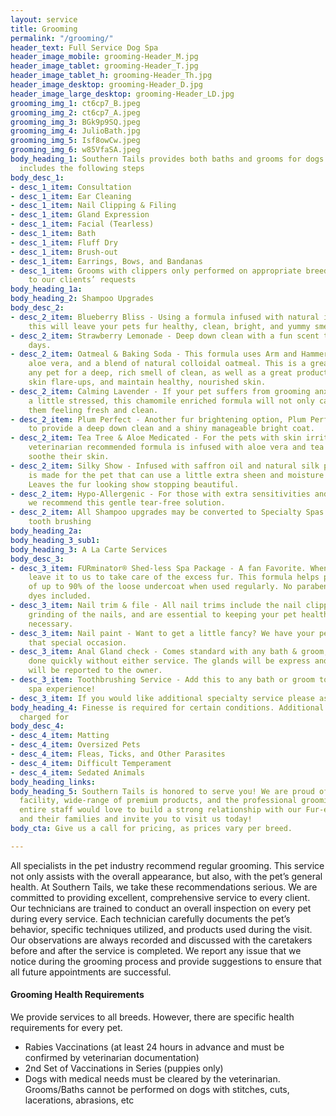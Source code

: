 ```yaml
---
layout: service
title: Grooming
permalink: "/grooming/"
header_text: Full Service Dog Spa
header_image_mobile: grooming-Header_M.jpg
header_image_tablet: grooming-Header_T.jpg
header_image_tablet_h: grooming-Header_Th.jpg
header_image_desktop: grooming-Header_D.jpg
header_image_large_desktop: grooming-Header_LD.jpg
grooming_img_1: ct6cp7_B.jpeg
grooming_img_2: ct6cp7_A.jpeg
grooming_img_3: BGk9p9SQ.jpeg
grooming_img_4: JulioBath.jpg
grooming_img_5: Isf8owCw.jpeg
grooming_img_6: w85VfaSA.jpeg
body_heading_1: Southern Tails provides both baths and grooms for dogs. Every service
  includes the following steps
body_desc_1:
- desc_1_item: Consultation
- desc_1_item: Ear Cleaning
- desc_1_item: Nail Clipping & Filing
- desc_1_item: Gland Expression
- desc_1_item: Facial (Tearless)
- desc_1_item: Bath
- desc_1_item: Fluff Dry
- desc_1_item: Brush-out
- desc_1_item: Earrings, Bows, and Bandanas
- desc_1_item: Grooms with clippers only performed on appropriate breeds and are tailored
    to our clients’ requests
body_heading_1a: 
body_heading_2: Shampoo Upgrades
body_desc_2:
- desc_2_item: Blueberry Bliss - Using a formula infused with natural ingredients,
    this will leave your pets fur healthy, clean, bright, and yummy smelling!
- desc_2_item: Strawberry Lemonade - Deep down clean with a fun scent that lasts for
    days.
- desc_2_item: Oatmeal & Baking Soda - This formula uses Arm and Hammer baking soda,
    aloe vera, and a blend of natural colloidal oatmeal. This is a great choice for
    any pet for a deep, rich smell of clean, as well as a great product to soothe
    skin flare-ups, and maintain healthy, nourished skin.
- desc_2_item: Calming Lavender - If your pet suffers from grooming anxiety or is
    a little stressed, this chamomile enriched formula will not only calm, but leave
    them feeling fresh and clean.
- desc_2_item: Plum Perfect - Another fur brightening option, Plum Perfect is formulated
    to provide a deep down clean and a shiny manageable bright coat.
- desc_2_item: Tea Tree & Aloe Medicated - For the pets with skin irritations, this
    veterinarian recommended formula is infused with aloe vera and tea tree oil to
    soothe their skin.
- desc_2_item: Silky Show - Infused with saffron oil and natural silk protein, this
    is made for the pet that can use a little extra sheen and moisture in their fur.
    Leaves the fur looking show stopping beautiful.
- desc_2_item: Hypo-Allergenic - For those with extra sensitivities and allergies,
    we recommend this gentle tear-free solution.
- desc_2_item: All Shampoo upgrades may be converted to Specialty Spas by adding a
    tooth brushing
body_heading_2a: 
body_heading_3_sub1: 
body_heading_3: A La Carte Services
body_desc_3:
- desc_3_item: FURminator® Shed-less Spa Package - A fan Favorite. When your pet sheds,
    leave it to us to take care of the excess fur. This formula helps pull an excess
    of up to 90% of the loose undercoat when used regularly. No parabens or chemical
    dyes included.
- desc_3_item: Nail trim & file - All nail trims include the nail clipping or the
    grinding of the nails, and are essential to keeping your pet healthy. No appointment
    necessary.
- desc_3_item: Nail paint - Want to get a little fancy? We have your pet covered for
    that special occasion.
- desc_3_item: Anal Gland check - Comes standard with any bath & groom, but can be
    done quickly without either service. The glands will be express and any abnormalities
    will be reported to the owner.
- desc_3_item: Toothbrushing Service - Add this to any bath or groom to complete the
    spa experience!
- desc_3_item: If you would like additional specialty service please ask!
body_heading_4: Finesse is required for certain conditions. Additional fees will be
  charged for
body_desc_4:
- desc_4_item: Matting
- desc_4_item: Oversized Pets
- desc_4_item: Fleas, Ticks, and Other Parasites
- desc_4_item: Difficult Temperament
- desc_4_item: Sedated Animals
body_heading_links: 
body_heading_5: Southern Tails is honored to serve you! We are proud of our state-of-the-art
  facility, wide-range of premium products, and the professional grooming program.  Our
  entire staff would love to build a strong relationship with our Fur-ever Friends
  and their families and invite you to visit us today!
body_cta: Give us a call for pricing, as prices vary per breed.

---
```

All specialists in the pet industry recommend regular grooming. This service not only assists with the overall appearance, but also, with the pet’s general health. At Southern Tails, we take these recommendations serious. We are committed to providing excellent, comprehensive service to every client. Our technicians are trained to conduct an overall inspection on every pet during every service. Each technician carefully documents the pet’s behavior, specific techniques utilized, and products used during the visit. Our observations are always recorded and discussed with the caretakers before and after the service is completed. We report any issue that we notice during the grooming process and provide suggestions to ensure that all future appointments are successful.

#### Grooming Health Requirements

We provide services to all breeds. However, there are specific health requirements for every pet.

* Rabies Vaccinations (at least 24 hours in advance and must be confirmed by veterinarian documentation)
* 2nd Set of Vaccinations in Series (puppies only)
* Dogs with medical needs must be cleared by the veterinarian. Grooms/Baths cannot be performed on dogs with stitches, cuts, lacerations, abrasions, etc